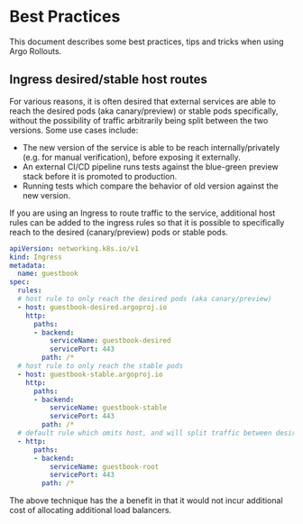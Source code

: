 # Best Practices

This document describes some best practices, tips and tricks when using Argo Rollouts.

## Ingress desired/stable host routes

For various reasons, it is often desired that external services are able to reach the
desired pods (aka canary/preview) or stable pods specifically, without the possibility of traffic
arbitrarily being split between the two versions. Some use cases include:

* The new version of the service is able to be reach internally/privately (e.g. for manual verification),
  before exposing it externally.
* An external CI/CD pipeline runs tests against the blue-green preview stack before it is
  promoted to production.
* Running tests which compare the behavior of old version against the new version.

If you are using an Ingress to route traffic to the service, additional host rules can be added
to the ingress rules so that it is possible to specifically reach to the desired (canary/preview)
pods or stable pods.

```yaml
apiVersion: networking.k8s.io/v1
kind: Ingress
metadata:
  name: guestbook
spec:
  rules:
  # host rule to only reach the desired pods (aka canary/preview)
  - host: guestbook-desired.argoproj.io
    http:
      paths:
      - backend:
          serviceName: guestbook-desired
          servicePort: 443
        path: /*
  # host rule to only reach the stable pods
  - host: guestbook-stable.argoproj.io
    http:
      paths:
      - backend:
          serviceName: guestbook-stable
          servicePort: 443
        path: /*
  # default rule which omits host, and will split traffic between desired vs. stable
  - http:
      paths:
      - backend:
          serviceName: guestbook-root
          servicePort: 443
        path: /*
```

The above technique has the a benefit in that it would not incur additional cost of allocating
additional load balancers.